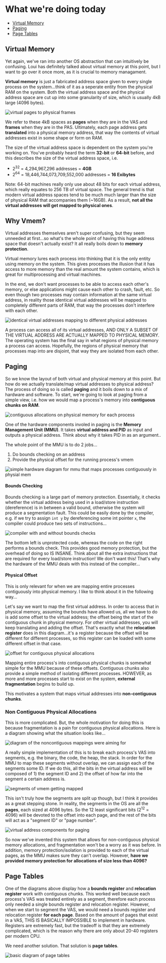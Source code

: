 # What we're doing today
+ [Virtual Memory](#vmem)
+ [Paging](#paging)
+ [Page Tables](#table)


## Virtual Memory <a name = "vmem"></a>
Yet again, we've ran into another OS abstraction that can intuitively be confusing. Loui has definitely talked about virtual memory at this point, but I want to go over it once more, as it is crucial to memory managament.

**Virtual memory** is just a fabricated address space given to every single process on the system...think of it as a seperate entity from the physical RAM on the system. Both the virtual address space and the physical address space are cut up into some granularity of size, which is usually 4kB large (4096 bytes). 

![virtual pages to physical frames](/images/page-frame.png)

We refer to these 4kB spaces as **pages** when they are in the VAS and **frames** when they are in the PAS. Ultimately, each page address gets **translated** into a physical memory address, that way the contents of virtual addresses exist in some shape or form on RAM. 

The size of the virtual address space is dependent on the system you're working on. You've probably heard the term **32-bit** or **64-bit** before, and this describes the size of the virtual address space, i.e.
- 2<sup>32</sup> = 4,294,967,296 addresses = **4GB**
- 2<sup>64</sup> = 18,446,744,073,709,552,000 addresses = **16 Exibytes**

Note: 64-bit machines really only use about 48 bits for each virtual address, which really equates to 256 TB of virtual space. The general trend is that modern virtual address spaces tend to be much much larger than the size of physical RAM that accompanies them (~16GB). As a result, **not all the virtual addresses will get mapped to physical ones**. 


## Why Vmem?
Virtual addresses themselves aren't super confusing, but they seem unneeded at first...so what's the whole point of having this huge address space that doesn't actually exist? It all really boils down to **memory protection**.

Virtual memory lures each process into thinking that it is the only entity using memory on the system. This gives processes the illusion that it has access to more memory than the real amount the system contains, which is great for multiprocessing and virtual machines.

In the end, we don't want processes to be able to access each other's memory, or else applications might cause each other to crash, fault, etc. So even though two processes may contain information at the same virtual address, in reality those identical virtual addresses will be mapped to completely different parts of RAM, that way the processes don't interfere with each other.

![identical virtual addresses mapping to different physical addresses](/images/virtual-isolation.jpg)


A process can access all of its virtual addresses, AND ONLY A SUBSET OF THE VIRTUAL ADDRESS ARE ACTUALLY MAPPED TO PHYSICAL MEMORY. The operating system has the final say in what regions of physical memory a process can access. Hopefully, the regions of physical memory that processes map into are disjoint, that way they are isolated from each other.

## Paging
So we know the layout of both virtual and physical memory at this point. But how do we actually translate/map virtual addresses to physical address? The process of doing so is called **paging** and it boils down to a mix of hardware and software. To start, we're going to look at paging from a simple view, i.e. how we would map a process's memory into **contiguous chunks on RAM**.

![contiguous allocations on physical memory for each process](/images/contiguous-ram.png)

One of the hardware components involed in paging is the **Memory Management Unit (MMU)**. It takes **virtual address and PID** as input and outputs a physical address. Think about why it takes PID in as an argument..

The whole point of the MMU is to do 2 jobs...

1. Do bounds checking on an address
2. Provide the physical offset for the running process's vmem

![simple hardware diagram for mmu that maps processes contiguously in physial mem](/images/mmu-hardware-diagram.png)

#### Bounds Checking
Bounds checking is a large part of memory protection. Essentially, it checks whether the virtual address being used in a load/store instruction (dereference) is in between a valid bound, otherwise the system will produce a segmentation fault. This could be easily done by the compiler, e.g. if we try to assign `int y` by dereferencing some int pointer `x`, the compiler could produce two sets of instructions...

![compiler with and without bounds checks](/images/bounds-checking.png)

The bottom left is unprotected code, whereas the code on the right performs a bounds check. This provides good memory protection, but the overhead of doing so IS INSANE. Think about all the extra instructions that are required for every load/store instruction! We don't want this! That's why the hardware of the MMU deals with this instead of the compiler...

#### Physical Offset
This is only relevant for when we are mapping entire processes contiguously into physical memory. I like to think about it in the following way...

Let's say we want to map the first virtual address. In order to access that in physical memory, assuming the bounds have allowed us, all we have to do is add some offset to the virtual address; the offset being the start of the contiguous chunk in physical memory. For other virtual addresses, you will keep translating and adding the offset. That's exactly what the **relocation register** does in this diagram...it's a register because the offset will be different for different processes, so this register can be loaded with some different offset in that case. 

![offset for contiguous physical allocations](/images/mmu-offset.png)

Mapping entire process's into contiguous physical chunks is somewhat simple for the MMU because of these offsets. Contiguous chunks also provide a simple method of isolating different processes. HOWEVER, as more and more processes start to exist on the system, **external fragmentation** begins to build up.

This motivates a system that maps virtual addresses into **non-contiguous chunks**.

### Non Contiguous Physical Allocations
This is more complicated. But, the whole motivation for doing this is because fragmentation is a pain for contiguous physical allocations. Here is a diagram showing what the situation looks like...

![diagram of the noncontiguous mappings were aiming for](/images/noncontiguous-physical.png)

A really simple implementation of this is to break each process's VAS into segments, e.g. the binary, the code, the heap, the stack. In order for the MMU to map these segments without overlap, we can assign each of the segments some ID. If we do this, all the bits in the virtual address will be composed of 1) the segment ID and 2) the offset of how far into the segment a certain address is. 

![segments of vmem getting mapped](/images/noncontiguous-segments.png)

This isn't truly how the segments are split up though, but I think it provides as a great stepping stone. In reality, the segments in the OS are all the **pages**, each sized at 4096 bytes. So the 12 least significant bits (2<sup>12</sup> = 4096) will be devoted to the offset into each page, and the rest of the bits will act as a "segment ID" or "page number". 

![virtual address components for paging](/images/addressing-scheme.png)

So now we've invented this system that allows for non-contiguous physical memory allocations, and fragmentation won't be a worry as it was before. In addition, memory protection/isolation is provided to each of the virtual pages, as the MMU makes sure they can't overlap. However, **have we provided memory protection for allocations of size less than 4096?**

## Page Tables <a name = "table"></a>
One of the diagrams above display how a **bounds register** and **relocation register** work with contiguous chunks. This worked well because each process's VAS was treated entirely as a segment, therefore each process only needed a single bounds register and relocation register. However, when we start to segment the VAS, we would need a bounds register and relocation register **for each page**. Based on the amount of pages that exist in a VAS, THIS IS BASICALLY IMPOSSIBLE to implement in hardware. Registers are extremely fast, but the tradeoff is that they are extremely complicated, which is the reason why there are only about 20-40 registers per modern CPU.

We need another solution. That solution is **page tables**.

![basic diagram of page tables](/images/page-tables.png)


